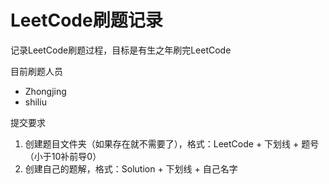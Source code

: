 # LeetCode刷题记录

记录LeetCode刷题过程，目标是有生之年刷完LeetCode

目前刷题人员

- Zhongjing
- shiliu

提交要求
1. 创建题目文件夹（如果存在就不需要了），格式：LeetCode + 下划线 + 题号（小于10补前导0）
2. 创建自己的题解，格式：Solution + 下划线 + 自己名字

